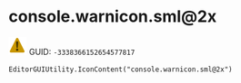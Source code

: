 # console.warnicon.sml@2x
![](/img/console.warnicon.sml@2x.png)
GUID: `-3338366152654577817`
```
EditorGUIUtility.IconContent("console.warnicon.sml@2x")
```
